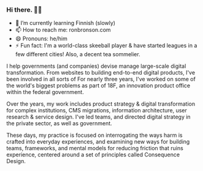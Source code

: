 ### Hi there.  👋🏿

- 🌱 I’m currently learning Finnish (slowly)
- 📫 How to reach me: ronbronson.com
- 😄 Pronouns: he/him
- ⚡ Fun fact: I'm a world-class skeeball player & have started leagues in a few different cities! Also, a decent tea sommelier. 

I help governments (and companies) devise manage large-scale digital transformation. From websites to building end-to-end digital products, I've been involved in all sorts of For nearly three years, I've worked on some of the world's biggest problems as part of 18F, an innovation product office within the federal government.

Over the years, my work includes product strategy & digital transformation for complex institutions, CMS migrations, information architecture, user research & service design. I've led teams, and directed digital strategy in the private sector, as well as government.

These days, my practice is focused on interrogating the ways harm is crafted into everyday experiences, and examining new ways for building teams, frameworks, and mental models for reducing friction that ruins experience, centered around a set of principles called Consequence Design. 


